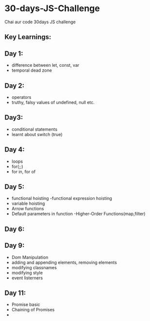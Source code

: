# 30-days-JS-Challenge

Chai aur code 30days JS challenge

## Key Learnings:

## Day 1:

- difference between let, const, var
- temporal dead zone

## Day 2:

- operators
- truthy, falsy values of undefined, null etc.

## Day3:

- conditional statements
- learnt about switch (true)

## Day 4:

- loops
- for(;;)
- for in, for of

## Day 5:

- functional hoisting
  -functional expression hoisting
- variable hoisting
- Arrow functions
- Default parameters in function
  -Higher-Order Functions(map,filter)

## Day 6:

## Day 9:

- Dom Manipulation
- adding and appending elements, removing elements
- modifying classnames
- modifying style
- event listerners

## Day 11:
-  Promise basic
-  Chaining of Promises
-  